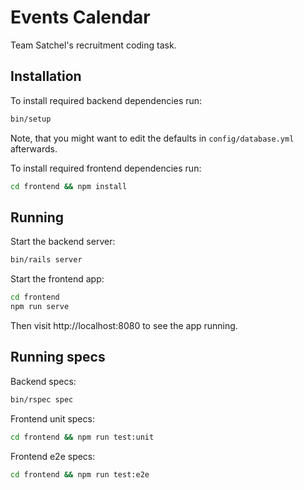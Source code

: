 # Events Calendar

Team Satchel's recruitment coding task.


## Installation

To install required backend dependencies run:

```bash
bin/setup
```

Note, that you might want to edit the defaults in `config/database.yml` afterwards.

To install required frontend dependencies run:

```bash
cd frontend && npm install
```


## Running

Start the backend server:

```bash
bin/rails server
```

Start the frontend app:

```bash
cd frontend
npm run serve
```

Then visit http://localhost:8080 to see the app running.


## Running specs

Backend specs:

```bash
bin/rspec spec
```

Frontend unit specs:

```bash
cd frontend && npm run test:unit
```

Frontend e2e specs:

```bash
cd frontend && npm run test:e2e
```

